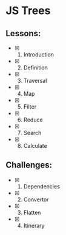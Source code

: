 # JS Trees
## Lessons:
  - [x] 1. Introduction
  - [x] 2. Definition
  - [x] 3. Traversal
  - [x] 4. Map
  - [x] 5. Filter
  - [x] 6. Reduce
  - [x] 7. Search
  - [x] 8. Calculate

## Challenges:
  - [x] 1. Dependencies
  - [x] 2. Convertor
  - [x] 3. Flatten
  - [x] 4. Itinerary
